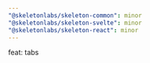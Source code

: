 ```yaml
---
"@skeletonlabs/skeleton-common": minor
"@skeletonlabs/skeleton-svelte": minor
"@skeletonlabs/skeleton-react": minor
---
```


feat: tabs
  